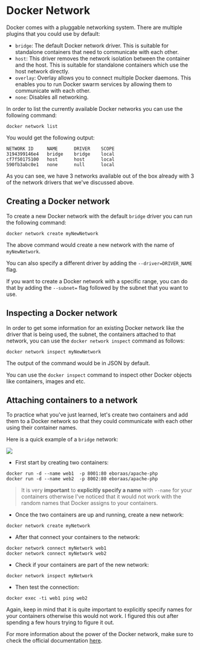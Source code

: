 # Docker Network

Docker comes with a pluggable networking system. There are multiple plugins that you could use by default:

* `bridge`: The default Docker network driver. This is suitable for standalone containers that need to communicate with each other.
* `host`: This driver removes the network isolation between the container and the host. This is suitable for standalone containers which use the host network directly.
* `overlay`: Overlay allows you to connect multiple Docker daemons. This enables you to run Docker swarm services by allowing them to communicate with each other. 
* `none`: Disables all networking.

In order to list the currently available Docker networks you can use the following command:

```
docker network list
```

You would get the following output:

```
NETWORK ID     NAME      DRIVER    SCOPE
3194399146e4   bridge    bridge    local
cf7f50175100   host      host      local
590fb3abc0e1   none      null      local
```

As you can see, we have 3 networks available out of the box already with 3 of the network drivers that we've discussed above.

## Creating a Docker network

To create a new Docker network with the default `bridge` driver you can run the following command:

```
docker network create myNewNetwork
```

The above command would create a new network with the name of `myNewNetwork`.

You can also specify a different driver by adding the `--driver=DRIVER_NAME` flag.

If you want to create a Docker network with a specific range, you can do that by adding the `--subnet=` flag followed by the subnet that you want to use.

## Inspecting a Docker network

In order to get some information for an existing Docker network like the driver that is being used, the subnet, the containers attached to that network, you can use the `docker network inspect` command as follows:

```
docker network inspect myNewNetwork
```

The output of the command would be in JSON by default.

You can use the `docker inspect` command to inspect other Docker objects like containers, images and etc.

## Attaching containers to a network

To practice what you've just learned, let's create two containers and add them to a Docker network so that they could communicate with each other using their container names.

Here is a quick example of a `bridge` network:

![](https://github.com/bobbyiliev/introduction-to-docker-ebook/raw/main/ebook/en/assets/networking.png)

* First start by creating two containers:

```
docker run -d --name web1  -p 8001:80 eboraas/apache-php
docker run -d --name web2  -p 8002:80 eboraas/apache-php
```

> It is very **important** to **explicitly specify a name** with `--name` for your containers otherwise I've noticed that it would not work with the random names that Docker assigns to your containers.

* Once the two containers are up and running, create a new network:

```
docker network create myNetwork
```

* After that connect your containers to the network:

```
docker network connect myNetwork web1
docker network connect myNetwork web2
```

* Check if your containers are part of the new network:

```
docker network inspect myNetwork
```

* Then test the connection:

```
docker exec -ti web1 ping web2
```

Again, keep in mind that it is quite important to explicitly specify names for your containers otherwise this would not work. I figured this out after spending a few hours trying to figure it out.

For more information about the power of the Docker network, make sure to check the official documentation [here](https://docs.docker.com/network/).
